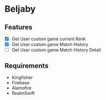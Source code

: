 # Beljaby

## Features

- [x] Get User custom game current Rank
- [x] Get User custom game Match History
- [ ] Get User custom game Match History Detail

## Requirements

- Kingfisher
- Firebase
- Alamofire
- RealmSwift
